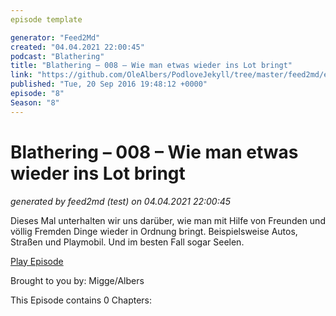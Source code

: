 ```yaml
---
episode template

generator: "Feed2Md"
created: "04.04.2021 22:00:45"
podcast: "Blathering"
title: "Blathering – 008 – Wie man etwas wieder ins Lot bringt"
link: "https://github.com/OleAlbers/PodloveJekyll/tree/master/feed2md/example/export/seasons/1/2016/9/Blathering – 008 – Wie man etwas wieder ins Lot bringt.md"
published: "Tue, 20 Sep 2016 19:48:12 +0000"
episode: "8"
Season: "8"
---
```


# Blathering – 008 – Wie man etwas wieder ins Lot bringt
_generated by feed2md (test) on 04.04.2021 22:00:45_

Dieses Mal unterhalten wir uns darüber, wie man mit Hilfe von Freunden und völlig Fremden Dinge wieder in Ordnung bringt. Beispielsweise Autos, Straßen und Playmobil. Und im besten Fall sogar Seelen.

[Play Episode](https://www.blathering.de/podlove/file/72/s/feed/c/mp3/blathering_008.mp3)

Brought to you by: Migge/Albers

This Episode contains 0 Chapters:



